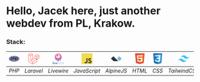 <h1>Hello, Jacek here, just another webdev from PL, Krakow.</h1>

<p> <h3>Stack:</h3> </p>

| <img src="php-original.svg" alt="PHP" width="30" height="30"> | <img src="laravel-original.svg" alt="Laravel" width="30" height="30"> | <img src="livewire-original-wordmark.svg" alt="Livewire" width="30" height="30"> | <img src="javascript-original.svg" alt="JavaScript" width="30" height="30"> | <img src="alpinejs-original.svg" alt="AlpineJS" width="30" height="30"> | <img src="html5-original.svg" alt="HTML" width="30" height="30"> | <img src="css3-original.svg" alt="CSS" width="30" height="30"> | <img src="tailwindcss-original.svg" alt="TailwindCSS" width="30" height="30"> | <img src="mysql-original.svg" alt="MySQL" width="30" height="30"> |
|:--:|:--:|:--:|:--:|:--:|:--:|:--:|:--:|:--:|
| *PHP* | *Laravel* | *Livewire* | *JavaScript* | *AlpineJS* | *HTML* | *CSS* | *TailwindCSS* | *MySQL* |

